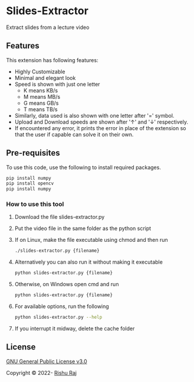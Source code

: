 # Slides-Extractor

Extract slides from a lecture video

## Features

This extension has following features:

* Highly Customizable
* Minimal and elegant look
* Speed is shown with just one letter
  * K means KB/s
  * M means MB/s
  * G means GB/s
  * T means TB/s
* Similarly, data used is also shown with one letter after '=' symbol.
* Upload and Download speeds are shown after '↑' and '↓' respectively.
* If encountered any error, it prints the error in place
   of the extension so that the user if capable can solve it on their own.

## Pre-requisites

To use this code, use the following to install required packages.
```bash
pip install numpy
pip install opencv
pip install numpy
```

### How to use this tool

1. Download the file slides-extractor.py

2. Put the video file in the same folder as the python script

3. If on Linux, make the file executable using chmod and then run
   ```bash
   ./slides-extractor.py {filename}
   ```
4. Alternatively you can also run it without making it executable
   ```bash
   python slides-extractor.py {filename}
   ```
5. Otherwise, on Windows open cmd and run 
   ```bash
   python slides-extractor.py {filename}
   ```
6. For available options, run the following
   ```bash
   python slides-extractor.py --help
   ```
7. If you interrupt it midway, delete the cache folder
 

## License

[GNU General Public License v3.0](LICENSE)

Copyright © 2022- [Rishu Raj](https://github.com/rishuinfinity)
